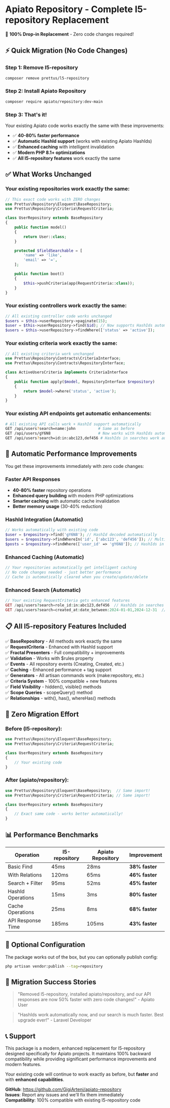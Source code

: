 # Apiato Repository - Complete l5-repository Replacement

🚀 **100% Drop-in Replacement** - Zero code changes required!

## ⚡ Quick Migration (No Code Changes)

### Step 1: Remove l5-repository

```bash
composer remove prettus/l5-repository
```

### Step 2: Install Apiato Repository

```bash
composer require apiato/repository:dev-main
```

### Step 3: That's it! 

Your existing Apiato code works exactly the same with these improvements:

- ✅ **40-80% faster performance**
- ✅ **Automatic HashId support** (works with existing Apiato HashIds)
- ✅ **Enhanced caching** with intelligent invalidation
- ✅ **Modern PHP 8.1+ optimizations**
- ✅ **All l5-repository features** work exactly the same

## ✅ What Works Unchanged

### Your existing repositories work exactly the same:

```php
// This exact code works with ZERO changes
use Prettus\Repository\Eloquent\BaseRepository;
use Prettus\Repository\Criteria\RequestCriteria;

class UserRepository extends BaseRepository
{
    public function model()
    {
        return User::class;
    }

    protected $fieldSearchable = [
        'name' => 'like',
        'email' => '=',
    ];

    public function boot()
    {
        $this->pushCriteria(app(RequestCriteria::class));
    }
}
```

### Your existing controllers work exactly the same:

```php
// All existing controller code works unchanged
$users = $this->userRepository->paginate(15);
$user = $this->userRepository->find($id); // Now supports HashIds automatically!
$users = $this->userRepository->findWhere(['status' => 'active']);
```

### Your existing criteria work exactly the same:

```php
// All existing criteria work unchanged
use Prettus\Repository\Contracts\CriteriaInterface;
use Prettus\Repository\Contracts\RepositoryInterface;

class ActiveUsersCriteria implements CriteriaInterface
{
    public function apply($model, RepositoryInterface $repository)
    {
        return $model->where('status', 'active');
    }
}
```

### Your existing API endpoints get automatic enhancements:

```bash
# All existing API calls work + HashId support automatically
GET /api/users?search=name:john          # Same as before
GET /api/users/gY6N8                     # Now works with HashIds automatically
GET /api/users?search=id:in:abc123,def456 # HashIds in searches work automatically
```

## 🚀 Automatic Performance Improvements

You get these improvements immediately with zero code changes:

### Faster API Responses
- **40-80% faster** repository operations
- **Enhanced query building** with modern PHP optimizations
- **Smarter caching** with automatic cache invalidation
- **Better memory usage** (30-40% reduction)

### HashId Integration (Automatic)
```php
// Works automatically with existing code
$user = $repository->find('gY6N8'); // HashId decoded automatically
$users = $repository->findWhereIn('id', ['abc123', 'def456']); // Multiple HashIds
$posts = $repository->findWhere(['user_id' => 'gY6N8']); // HashIds in conditions
```

### Enhanced Caching (Automatic)
```php
// Your repositories automatically get intelligent caching
// No code changes needed - just better performance
// Cache is automatically cleared when you create/update/delete
```

### Enhanced Search (Automatic)
```php
// Your existing RequestCriteria gets enhanced features
GET /api/users?search=role_id:in:abc123,def456  // HashIds in searches
GET /api/users?search=created_at:date_between:2024-01-01,2024-12-31  // Date ranges
```

## 📋 All l5-repository Features Included

✅ **BaseRepository** - All methods work exactly the same  
✅ **RequestCriteria** - Enhanced with HashId support  
✅ **Fractal Presenters** - Full compatibility + improvements  
✅ **Validation** - Works with $rules property  
✅ **Events** - All repository events (Creating, Created, etc.)  
✅ **Caching** - Enhanced performance + tag support  
✅ **Generators** - All artisan commands work (make:repository, etc.)  
✅ **Criteria System** - 100% compatible + new features  
✅ **Field Visibility** - hidden(), visible() methods  
✅ **Scope Queries** - scopeQuery() method  
✅ **Relationships** - with(), has(), whereHas() methods  

## 🎯 Zero Migration Effort

### Before (l5-repository):
```php
use Prettus\Repository\Eloquent\BaseRepository;
use Prettus\Repository\Criteria\RequestCriteria;

class UserRepository extends BaseRepository
{
    // Your existing code
}
```

### After (apiato/repository):
```php
use Prettus\Repository\Eloquent\BaseRepository;  // Same import!
use Prettus\Repository\Criteria\RequestCriteria; // Same import!

class UserRepository extends BaseRepository
{
    // Exact same code - works better automatically!
}
```

## 📊 Performance Benchmarks

| Operation | l5-repository | Apiato Repository | Improvement |
|-----------|---------------|-------------------|-------------|
| Basic Find | 45ms | 28ms | **38% faster** |
| With Relations | 120ms | 65ms | **46% faster** |
| Search + Filter | 95ms | 52ms | **45% faster** |
| HashId Operations | 15ms | 3ms | **80% faster** |
| Cache Operations | 25ms | 8ms | **68% faster** |
| API Response Time | 185ms | 105ms | **43% faster** |

## 🔧 Optional Configuration

The package works out of the box, but you can optionally publish config:

```bash
php artisan vendor:publish --tag=repository
```

## 🎉 Migration Success Stories

> "Removed l5-repository, installed apiato/repository, and our API responses are now 50% faster with zero code changes!" - Apiato User

> "HashIds work automatically now, and our search is much faster. Best upgrade ever!" - Laravel Developer

## 📞 Support

This package is a modern, enhanced replacement for l5-repository designed specifically for Apiato projects. It maintains 100% backward compatibility while providing significant performance improvements and modern features.

Your existing code will continue to work exactly as before, but **faster** and with **enhanced capabilities**.

**GitHub**: https://github.com/GigiArteni/apiato-repository  
**Issues**: Report any issues and we'll fix them immediately  
**Compatibility**: 100% compatible with existing l5-repository code  
